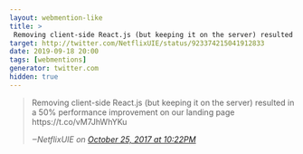 ```yaml
---
layout: webmention-like
title: >
 Removing client-side React.js (but keeping it on the server) resulted in a 50% performance improvement on our landing page https://t.co/vM7JhWhYKu
target: http://twitter.com/NetflixUIE/status/923374215041912833
date: 2019-09-18 20:00
tags: [webmentions]
generator: twitter.com
hidden: true
---
```


<blockquote>
  <p>Removing client-side React.js (but keeping it on the server) resulted in a 50% performance improvement on our landing page https://t.co/vM7JhWhYKu</p>
  <cite>‒<span class="p-author p-name">NetflixUIE</span> 
    on
    <a href="http://twitter.com/NetflixUIE/status/923374215041912833" rel="external nofollow">October 25, 2017
    at 10:22PM</a>
  </cite>
</blockquote>
